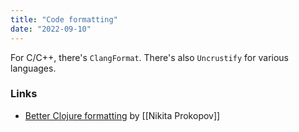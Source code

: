 ```yaml
---
title: "Code formatting"
date: "2022-09-10"
---
```


For C/C++, there's `ClangFormat`. There's also `Uncrustify` for various languages.

### Links
- [Better Clojure formatting](https://tonsky.me/blog/clojurefmt/) by [[Nikita Prokopov]]
